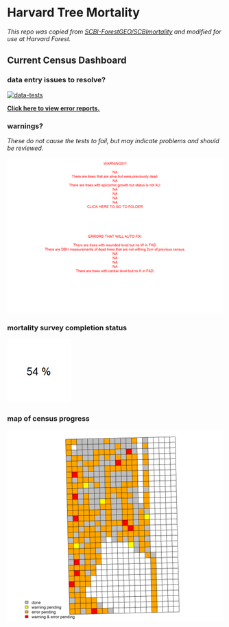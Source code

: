 # Harvard Tree Mortality 

*This repo was copied from [SCBI-ForestGEO/SCBImortality](https://github.com/SCBI-ForestGEO/SCBImortality) and modified for use at Harvard Forest.*

## Current Census Dashboard

### data entry issues to resolve?
[![data-tests](https://github.com/SCBI-ForestGEO/SCBImortality/workflows/data-tests/badge.svg)](https://github.com/SCBI-ForestGEO/SCBImortality/tree/main/testthat/reports)

**[Click here to view error reports.](https://github.com/SCBI-ForestGEO/SCBImortality/tree/main/testthat/reports/)**

### warnings? 
*These do not cause the tests to fail, but may indicate problems and should be reviewed.*


[![There_is_no_warnings_:-)](https://raw.githubusercontent.com/SCBI-ForestGEO/SCBImortality/main/testthat/reports/warnings.png)](https://github.com/SCBI-ForestGEO/SCBImortality/tree/main/testthat/reports/warnings)


### mortality survey completion status
![percent_completion](https://raw.githubusercontent.com/SCBI-ForestGEO/SCBImortality/main/testthat/reports/percent_completion.png)

### map of census progress
![map_of_completion](https://raw.githubusercontent.com/SCBI-ForestGEO/SCBImortality/main/testthat/reports/map_of_error_and_warnings.png) 


